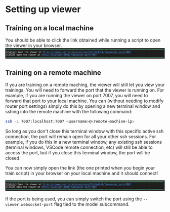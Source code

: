 # Setting up viewer

## Training on a local machine

You should be able to click the link obtained while running a script to open the viewer in your browser.
![visualize_dataset](imgs/viewer_link.png)

## Training on a remote machine

If you are training on a remote maching, the viewer will still let you view your trainings. You will need to forward the port that the viewer is running on. For example, if you are running the viewer on port 7007, you will need to forward that port to your local machine. You can (without needing to modify router port settings) simply do this by opening a new terminal window and sshing into the remote machine with the following command:

```bash
ssh -L 7007:localhost:7007 <username>@<remote-machine-ip>
```
So long as you don't close this terminal window with this specific active ssh connection, the port will remain open for all your other ssh sessions. For example, if you do this in a new terminal window, any existing ssh sessions (terminal windows, VSCode remote connection, etc) will still be able to access the port, but if you close this terminal window, the port will be closed.

You can now simply open the link (the one printed when you begin your train script) in your browser on your local machine and it should connect!

![visualize_dataset](imgs/viewer_link.png)

If the port is being used, you can simply switch the port using the `--viewer.websocket-port` flag tied to the model subcommand.